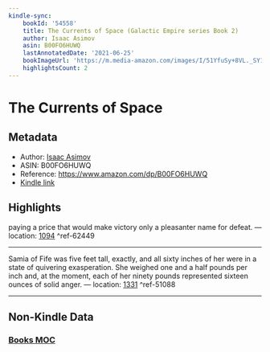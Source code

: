 ```yaml
---
kindle-sync:
    bookId: '54558'
    title: The Currents of Space (Galactic Empire series Book 2)
    author: Isaac Asimov
    asin: B00FO6HUWQ
    lastAnnotatedDate: '2021-06-25'
    bookImageUrl: 'https://m.media-amazon.com/images/I/51YfuSy+8VL._SY160.jpg'
    highlightsCount: 2
---
```


# The Currents of Space

## Metadata

-   Author: [Isaac Asimov](https://www.amazon.comundefined)
-   ASIN: B00FO6HUWQ
-   Reference: https://www.amazon.com/dp/B00FO6HUWQ
-   [Kindle link](kindle://book?action=open&asin=B00FO6HUWQ)

## Highlights

paying a price that would make victory only a pleasanter name for defeat. — location: [1094](kindle://book?action=open&asin=B00FO6HUWQ&location=1094) ^ref-62449

---

Samia of Fife was five feet tall, exactly, and all sixty inches of her were in a state of quivering exasperation. She weighed one and a half pounds per inch and, at the moment, each of her ninety pounds represented sixteen ounces of solid anger. — location: [1331](kindle://book?action=open&asin=B00FO6HUWQ&location=1331) ^ref-51088

---

## Non-Kindle Data

### [Books MOC](Books%20MOC.md)
